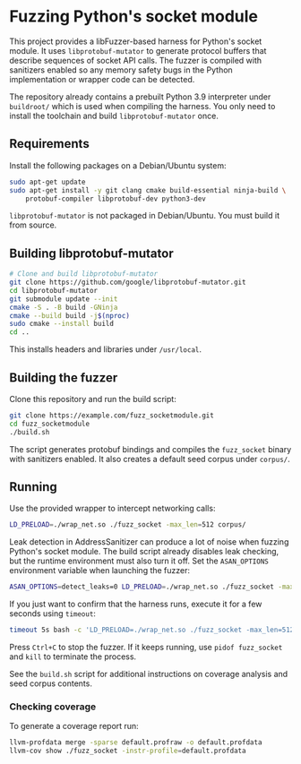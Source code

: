 # Fuzzing Python's socket module

This project provides a libFuzzer-based harness for Python's socket module.  It
uses `libprotobuf-mutator` to generate protocol buffers that describe sequences
of socket API calls.  The fuzzer is compiled with sanitizers enabled so any
memory safety bugs in the Python implementation or wrapper code can be detected.

The repository already contains a prebuilt Python 3.9 interpreter under
`buildroot/` which is used when compiling the harness.  You only need to install
the toolchain and build `libprotobuf‑mutator` once.

## Requirements

Install the following packages on a Debian/Ubuntu system:

```bash
sudo apt-get update
sudo apt-get install -y git clang cmake build-essential ninja-build \
    protobuf-compiler libprotobuf-dev python3-dev
```

`libprotobuf-mutator` is not packaged in Debian/Ubuntu. You must build it from source.

## Building libprotobuf-mutator

```bash
# Clone and build libprotobuf-mutator
git clone https://github.com/google/libprotobuf-mutator.git
cd libprotobuf-mutator
git submodule update --init
cmake -S . -B build -GNinja
cmake --build build -j$(nproc)
sudo cmake --install build
cd ..
```

This installs headers and libraries under `/usr/local`.

## Building the fuzzer

Clone this repository and run the build script:

```bash
git clone https://example.com/fuzz_socketmodule.git
cd fuzz_socketmodule
./build.sh
```

The script generates protobuf bindings and compiles the `fuzz_socket` binary with sanitizers enabled. It also creates a default seed corpus under `corpus/`.

## Running

Use the provided wrapper to intercept networking calls:

```bash
LD_PRELOAD=./wrap_net.so ./fuzz_socket -max_len=512 corpus/
```

Leak detection in AddressSanitizer can produce a lot of noise when fuzzing
Python's socket module. The build script already disables leak checking, but the
runtime environment must also turn it off. Set the `ASAN_OPTIONS` environment
variable when launching the fuzzer:

```bash
ASAN_OPTIONS=detect_leaks=0 LD_PRELOAD=./wrap_net.so ./fuzz_socket -max_len=512 corpus/
```

If you just want to confirm that the harness runs, execute it for a few seconds
using `timeout`:

```bash
timeout 5s bash -c 'LD_PRELOAD=./wrap_net.so ./fuzz_socket -max_len=512 corpus/'
```

Press `Ctrl+C` to stop the fuzzer. If it keeps running,
use `pidof fuzz_socket` and `kill` to terminate the process.

See the `build.sh` script for additional instructions on coverage analysis and seed corpus contents.

### Checking coverage

To generate a coverage report run:

```bash
llvm-profdata merge -sparse default.profraw -o default.profdata
llvm-cov show ./fuzz_socket -instr-profile=default.profdata
```
